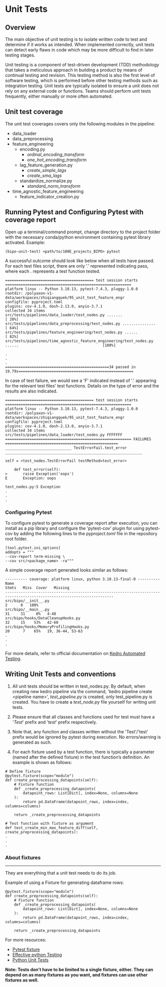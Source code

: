 # Unit Tests

## Overview
The main objective of unit testing is to isolate written code to test and determine if it works as intended. When implemented correctly, unit tests can detect early flaws in code which may be more difficult to find in later testing stages.

Unit testing is a component of test-driven development (TDD) methodology that takes a meticulous approach in building a product by means of continual testing and revision. This testing method is also the first level of software testing, which is performed before other testing methods such as integration testing. Unit tests are typically isolated to ensure a unit does not rely on any external code or functions. Teams should perform unit tests frequently, either manually or more often automated.

## Unit test coverage
The unit test coverages covers only the following modules in the pipeline:
- data_loader
- data_preprocessing
- feature_engineering
    - encoding.py
        - _ordinal_encoding_transform_
        - _one_hot_encoding_transform_
    - lag_feature_generation.py
        - _create_simple_lags_
        - _create_sma_lags_
    - standardize_normalize.py
        - _standard_norm_transform_
- time_agnostic_feature_engineering
    - feature_indicator_creation.py

## Running Pytest and Configuring Pytest with coverage report
Open up a terminal/command prompt, change directory to the project folder with the necessary conda/python environment containing pytest library activated. Example: 
```
(bipo-unit-test) <path/to/100E_projects_BIPO> pytest
```

A successful outcome should look like below when all tests have passed. For each test files script, there are only '.' represented indicating pass, where each . represents a test function tested.
```
======================================== test session starts =========================================================
platform linux -- Python 3.10.13, pytest-7.4.3, pluggy-1.0.0
rootdir: /polyaxon-v1-data/workspaces/zhiqiangquek/95_unit_test_feature_engr
configfile: pyproject.toml
plugins: cov-4.1.0, dash-2.13.0, anyio-3.7.1
collected 34 items                                                                                                                                                                                                
src/tests/pipelines/data_loader/test_nodes.py .......                                                           [ 20%]
src/tests/pipelines/data_preprocessing/test_nodes.py ...............                                            [ 64%]
src/tests/pipelines/feature_engineering/test_nodes.py ......                                                    [ 82%]
src/tests/pipelines/time_agnostic_feature_engineering/test_nodes.py ......                                      [100%]

.
.
.
===============================================34 passed in 19.79s====================================================
```
In case of test failure, we would see a 'F' indicated instead of '.' appearing for the relevant test files' test functions.
Details on the type of error and the results are also indicated.

```
======================================== test session starts =========================================================
platform linux -- Python 3.10.13, pytest-7.4.3, pluggy-1.0.0
rootdir: /polyaxon-v1-data/workspaces/zhiqiangquek/95_unit_test_feature_engr
configfile: pyproject.toml
plugins: cov-4.1.0, dash-2.13.0, anyio-3.7.1
collected 34 items                                                                                                                                                                                                
src/tests/pipelines/data_loader/test_nodes.py FFFFFFF                                                     
========================================================= FAILURES ===================================================
______________________________ TestErrorFail.test_error ______________________________________________________________

self = <test_nodes.TestErrorFail testMethod=test_error>

    def test_error(self):
>       raise Exception('oops')
E       Exception: oops

test_nodes.py:5 Exception
.
.
.
```

### Configuring Pytest
To configure pytest to generate a coverage report after execution, you can install as a pip library and configure the 'pytest-cov' plugin for
using pytest-cov by adding the following lines to the *pyproject.toml* file in the repository root folder.

```
[tool.pytest.ini_options]
addopts = """
--cov-report term-missing \
--cov src/<package_name> -ra"""
```

A simple coverage report generated looks similar as follows:

```
---------- coverage: platform linux, python 3.10.13-final-0 ----------
Name                                                                                      Stmts   Miss  Cover   Missing
-----------------------------------------------------------------------------------------------------------------------
src/bipo/__init__.py                                                                          2      0   100%
src/bipo/__main__.py                                                                         31     31     0%   4-48
src/bipo/hooks/DataCleanupHooks.py                                                           32     15    53%   42-60
src/bipo/hooks/MemoryProfilingHooks.py                                                       20      7    65%   19, 36-44, 53-63
.
.
.
```

For more details, refer to official documentation on [Kedro Automated Testing](https://docs.kedro.org/en/stable/development/automated_testing.html). 

## Writing Unit Tests and conventions
1. All unit tests should be written in test_nodes.py. By default, when creating new kedro pipeline via the command, 'kedro pipeline create \<pipeline name>', *test_pipeline.py* is created, only test_pipeline.py is created. You have to create a *test_node.py* file yourself for writing unit tests.

2. Please ensure that all classes and functions used for test must have a '*Test*' prefix and '*test*' prefix respectively.

3. Note that, any function and classes written without the 'Test'/'test' prefix would be ignored by pytest during execution. No errors/warning is generated as such.

4. For each fixture used by a test function, there is typically a parameter (named after the defined fixture) in the test function’s definition. An example is shown as follows:

```
# Define fixture
@pytest.fixture(scope="module")
def create_preprocessing_datapoints(self):
    # Fixture function
    def _create_preprocessing_datapoints(
        datapoint_rows: List[Dict], index=None, columns=None
    ):
        return pd.DataFrame(datapoint_rows, index=index, columns=columns)

    return _create_preprocessing_datapoints

# Test function with fixture as argument
def test_create_min_max_feature_diff(self, create_preprocessing_datapoints):
.
.
.
```

### About fixtures
---
They are everything that a unit test needs to do its job.

Example of using a Fixture for generating dataframe rows:

```
@pytest.fixture(scope="module")
def create_preprocessing_datapoints(self):
    # Fixture function
    def _create_preprocessing_datapoints(
        datapoint_rows: List[Dict], index=None, columns=None
    ):
        return pd.DataFrame(datapoint_rows, index=index, columns=columns)

    return _create_preprocessing_datapoints
```

For more resources:
- [Pytest fixture](https://docs.pytest.org/en/6.2.x/fixture.html)
- [Effective python Testing](https://realpython.com/pytest-python-testing/#:~:text=pytest%20fixtures%20are%20a%20way,that%20fixture%20as%20an%20argument.)
- [Python Unit Tests](https://www.dataquest.io/blog/unit-tests-python/)

**Note: Tests don’t have to be limited to a single fixture, either. They can depend on as many fixtures as you want, and fixtures can use other fixtures as well.**
